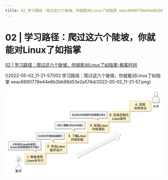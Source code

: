 ```yaml
---
title: 02_学习路径：爬过这六个陡坡，你就能对Linux了如指掌_eeac6890778e44e6b2bb98d53e2a574d
---
```


# 02 | 学习路径：爬过这六个陡坡，你就能对Linux了如指掌

[02 | 学习路径：爬过这六个陡坡，你就能对Linux了如指掌-极客时间](https://time.geekbang.org/column/article/87628)

![2022-05-02_11-21-57](02 学习路径：爬过这六个陡坡，你就能对Linux了如指掌 eeac6890778e44e6b2bb98d53e2a574d/2022-05-02_11-21-57.png)

![Untitled 1](assets/a7be9569d8e2cbc408ce2ea8cddb2b9e.png)